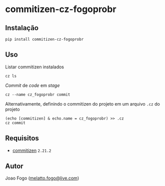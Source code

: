 # commitizen-cz-fogoprobr

## Instalação

```
pip install commitizen-cz-fogoprobr
```

## Uso

Listar commitizen instalados

```
cz ls
```

*Commit* de *code* em *stage*

```
cz --name cz_fogoprobr commit
```

Alternativamente, definindo o commitizen do projeto em um arquivo ```.cz``` do projeto

```
(echo [commitizen] & echo.name = cz_fogoprobr) >> .cz
cz commit
```

## Requisitos

- [commitizen](https://github.com/commitizen-tools/commitizen) ```2.21.2```

## Autor
Joao Fogo (melatto.fogo@live.com)
